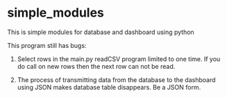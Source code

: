 # simple_modules
This is simple modules for database and dashboard using python

This program still has bugs:

1. Select rows in the main.py readCSV program limited to one time. If you do
    call on new rows then the next row can not be read.

2. The process of transmitting data from the database to the dashboard using JSON makes
    database table disappears. Be a JSON form.
